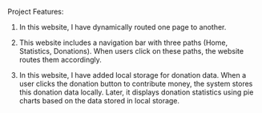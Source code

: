 Project Features:

1.  In this website, I have dynamically routed one page to another.

2.  This website includes a navigation bar with three paths (Home, Statistics, Donations). When users click on these paths, the website routes them accordingly.

3.  In this website, I have added local storage for donation data. When a user clicks the donation button to contribute money, the system stores this donation data locally. Later, it displays donation statistics using pie charts based on the data stored in local storage.

